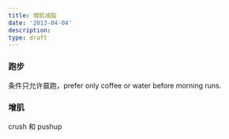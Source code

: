 ```yaml
---
title: 增肌减脂
date: '2013-04-04'
description:
type: draft
---
```



### 跑步

条件只允许晨跑，prefer only coffee or water before morning runs. 

### 增肌

crush 和 pushup
